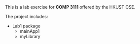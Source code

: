 This is a lab exercise for **COMP 3111** offered by the HKUST CSE.

The project includes:
* Lab1 package
    * mainApp1
    * myLibrary